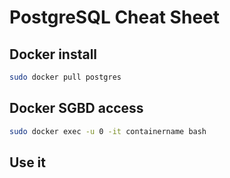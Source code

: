 # PostgreSQL Cheat Sheet

## Docker install

```sh
sudo docker pull postgres

```

## Docker SGBD access

```sh
sudo docker exec -u 0 -it containername bash

```

## Use it

```sql

```